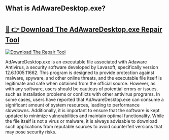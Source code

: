 ## What is AdAwareDesktop.exe? 

# <h2><a href="https://exedetect.com/download.php?AdAwareDesktop.exe">🔗 👉 Download The AdAwareDesktop.exe Repair Tool</a></h2>

[![Download The Repair Tool](https://exedetect.com/download-button.jpg)](https://exedetect.com/download.php?AdAwareDesktop.exe)

AdAwareDesktop.exe is an executable file associated with Adaware Antivirus, a security software developed by Lavasoft, specifically version 12.6.1005.11662. This program is designed to provide protection against malware, spyware, and other online threats, and the executable file itself is legitimate and safe when obtained from the official source. However, as with any software, users should be cautious of potential errors or issues, such as installation problems or conflicts with other antivirus programs. In some cases, users have reported that AdAwareDesktop.exe can consume a significant amount of system resources, leading to performance slowdowns. Additionally, it is important to ensure that the software is kept updated to minimize vulnerabilities and maintain optimal functionality. While the file itself is not a virus or malware, it is always advisable to download such applications from reputable sources to avoid counterfeit versions that may pose security risks.